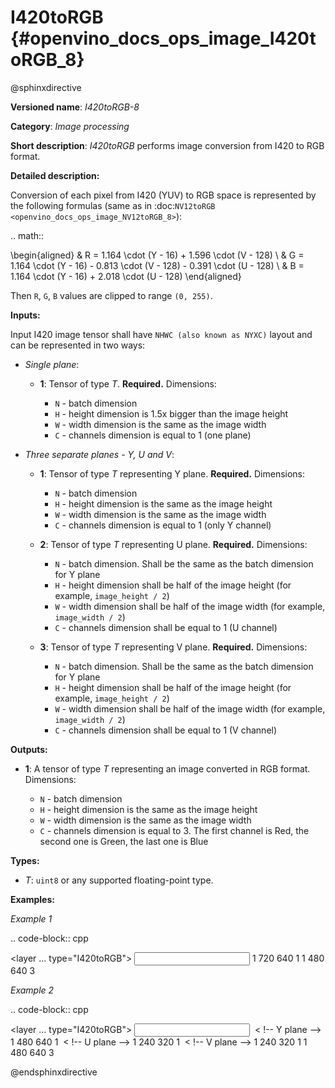 # I420toRGB {#openvino_docs_ops_image_I420toRGB_8}

@sphinxdirective

**Versioned name**: *I420toRGB-8*

**Category**: *Image processing*

**Short description**: *I420toRGB* performs image conversion from I420 to RGB format.

**Detailed description:**

Conversion of each pixel from I420 (YUV) to RGB space is represented by the following formulas (same as in :doc:`NV12toRGB <openvino_docs_ops_image_NV12toRGB_8>`):

.. math::

   \begin{aligned}
   & R = 1.164 \cdot (Y - 16) + 1.596 \cdot (V - 128) \\
   & G = 1.164 \cdot (Y - 16) - 0.813 \cdot (V - 128) - 0.391 \cdot (U - 128) \\
   & B = 1.164 \cdot (Y - 16) + 2.018 \cdot (U - 128)
   \end{aligned}


Then ``R``, ``G``, ``B`` values are clipped to range ``(0, 255)``.

**Inputs:**

Input I420 image tensor shall have ``NHWC (also known as NYXC)`` layout and can be represented in two ways:

* *Single plane*:

  * **1**: Tensor of type *T*. **Required.** Dimensions:

    * ``N`` - batch dimension
    * ``H`` - height dimension is 1.5x bigger than the image height
    * ``W`` - width dimension is the same as the image width
    * ``C`` - channels dimension is equal to 1 (one plane)

* *Three separate planes - Y, U and V*:

  * **1**: Tensor of type *T* representing Y plane. **Required.** Dimensions:

    * ``N`` - batch dimension
    * ``H`` - height dimension is the same as the image height
    * ``W`` - width dimension is the same as the image width
    * ``C`` - channels dimension is equal to 1 (only Y channel)

  * **2**: Tensor of type *T* representing U plane. **Required.** Dimensions:

    * ``N`` - batch dimension. Shall be the same as the batch dimension for Y plane
    * ``H`` - height dimension shall be half of the image height (for example, ``image_height / 2``)
    * ``W`` - width dimension shall be half of the image width (for example, ``image_width / 2``)
    * ``C`` - channels dimension shall be equal to 1 (U channel)

  * **3**: Tensor of type *T* representing V plane. **Required.** Dimensions:

    * ``N`` - batch dimension. Shall be the same as the batch dimension for Y plane
    * ``H`` - height dimension shall be half of the image height (for example, ``image_height / 2``)
    * ``W`` - width dimension shall be half of the image width (for example, ``image_width / 2``)
    * ``C`` - channels dimension shall be equal to 1 (V channel)

**Outputs:**

* **1**: A tensor of type *T* representing an image converted in RGB format. Dimensions:

  * ``N`` - batch dimension
  * ``H`` - height dimension is the same as the image height
  * ``W`` - width dimension is the same as the image width
  * ``C`` - channels dimension is equal to 3. The first channel is Red, the second one is Green, the last one is Blue

**Types:**

* *T*: ``uint8`` or any supported floating-point type.


**Examples:**

*Example 1*

.. code-block:: cpp

   <layer ... type="I420toRGB">
       <input>
           <port id="0">
               <dim>1</dim>
               <dim>720</dim>
               <dim>640</dim>
               <dim>1</dim>
           </port>
       </input>
       <output>
           <port id="1">
               <dim>1</dim>
               <dim>480</dim>
               <dim>640</dim>
               <dim>3</dim>
           </port>
       </output>
   </layer>


*Example 2*

.. code-block:: cpp

   <layer ... type="I420toRGB">
       <input>
           <port id="0">  < !-- Y plane -->
               <dim>1</dim>
               <dim>480</dim>
               <dim>640</dim>
               <dim>1</dim>
           </port>
           <port id="1">  < !-- U plane -->
               <dim>1</dim>
               <dim>240</dim>
               <dim>320</dim>
               <dim>1</dim>
           </port>
           <port id="2">  < !-- V plane -->
             <dim>1</dim>
             <dim>240</dim>
             <dim>320</dim>
             <dim>1</dim>
           </port>
       </input>
       <output>
           <port id="1">
               <dim>1</dim>
               <dim>480</dim>
               <dim>640</dim>
               <dim>3</dim>
           </port>
       </output>
   </layer>


@endsphinxdirective

